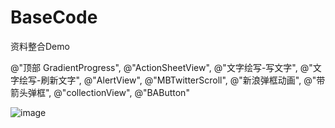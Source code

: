 # BaseCode
资料整合Demo


@"顶部 GradientProgress",
@"ActionSheetView",
@"文字绘写-写文字",
@"文字绘写-刷新文字",
@"AlertView",
@"MBTwitterScroll",
@"新浪弹框动画",
@"带箭头弹框",
@"collectionView",
@"BAButton"



![image](https://github.com/JackLannister/BaseCode/raw/master/2016-09-21.gif)
